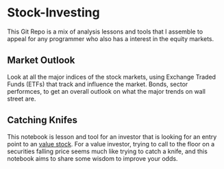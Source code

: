 # Stock-Investing
This Git Repo is a mix of analysis lessons and tools that I assemble to appeal for any programmer who also has a interest in the equity markets.

## Market Outlook
Look at all the major indices of the stock markets, using Exchange Traded Funds (ETFs) that track and influence the market. Bonds, sector performces, to get an overall outlook on what the major trends on wall street are.

## Catching Knifes
This notebook is lesson and tool for an investor that is looking for an entry point to an [value stock](https://l.messenger.com/l.php?u=https%3A%2F%2Fcdn.fbsbx.com%2Fv%2Ft59.2708-21%2F17865360_1393641913991827_2660045083759345664_n.zip%2FMCS-Report.zip%3Foh%3D90b3086b31f57135a9328e37f8ae1630%26oe%3D5988AFC0%26dl%3D1&h=ATOjcxeL2BvUraImaq_5oj-JNChcJcHkpZQXkZB7CHaQa91EZ_UABwA7uYw0ioeBWEMhoGwZgQhTz3vhSf67Y8qEMTVlFhfTvbk0ausEobMme37oKb8LrLxcoolqrNqtJ8TFw3f3btViSNiv_R5ybLCOUdLKEFc&s=1&enc=AZOCPhawuQp_M8gvA-yWaKDVnB-PVBEmVEDz4gmb1e-R0zQYbOlQEQsoc0vFTkNC1ksET987vJjaAzxoESWTW3zxAt2U1lR4N5V9p9JyJXM16g). For a value investor, trying to call to the floor on a securities falling price seems much like trying to catch a knife, and this notebook aims to share some wisdom to improve your odds.
